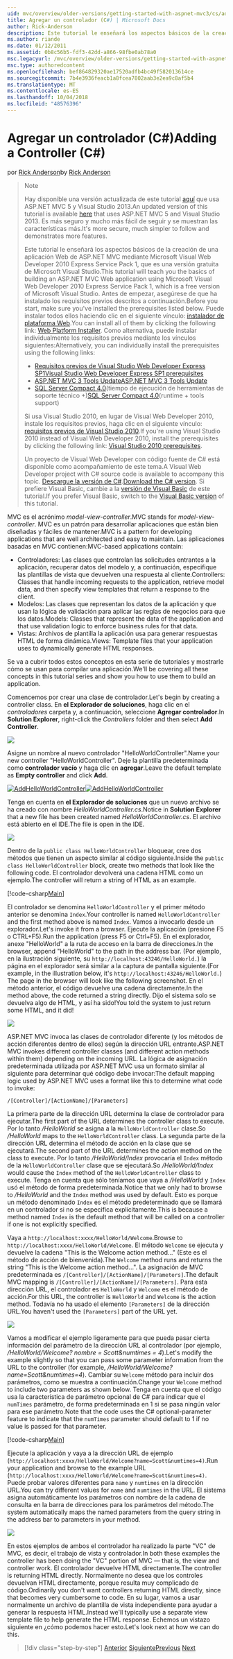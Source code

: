 ```yaml
---
uid: mvc/overview/older-versions/getting-started-with-aspnet-mvc3/cs/adding-a-controller
title: Agregar un controlador (C#) | Microsoft Docs
author: Rick-Anderson
description: Este tutorial le enseñará los aspectos básicos de la creación de una aplicación Web de ASP.NET MVC mediante Microsoft Visual Web Developer 2010 Express corresponde Pack 1, que creo...
ms.author: riande
ms.date: 01/12/2011
ms.assetid: 0b8c56b5-fdf3-42dd-a866-98fbe0ab78a0
msc.legacyurl: /mvc/overview/older-versions/getting-started-with-aspnet-mvc3/cs/adding-a-controller
msc.type: authoredcontent
ms.openlocfilehash: bef864829320ae17520adfb4bc49f582013614ce
ms.sourcegitcommit: 7b4e3936feacb1a8fcea7802aab3e2ea9c8af5b4
ms.translationtype: MT
ms.contentlocale: es-ES
ms.lasthandoff: 10/04/2018
ms.locfileid: "48576396"
---
```

<a name="adding-a-controller-c"></a><span data-ttu-id="149b2-103">Agregar un controlador (C#)</span><span class="sxs-lookup"><span data-stu-id="149b2-103">Adding a Controller (C#)</span></span>
====================
<span data-ttu-id="149b2-104">por [Rick Anderson]((https://twitter.com/RickAndMSFT))</span><span class="sxs-lookup"><span data-stu-id="149b2-104">by [Rick Anderson]((https://twitter.com/RickAndMSFT))</span></span>

> > [!NOTE]
> > <span data-ttu-id="149b2-105">Hay disponible una versión actualizada de este tutorial [aquí](../../../getting-started/introduction/getting-started.md) que usa ASP.NET MVC 5 y Visual Studio 2013.</span><span class="sxs-lookup"><span data-stu-id="149b2-105">An updated version of this tutorial is available [here](../../../getting-started/introduction/getting-started.md) that uses ASP.NET MVC 5 and Visual Studio 2013.</span></span> <span data-ttu-id="149b2-106">Es más seguro y mucho más fácil de seguir y se muestran las características más.</span><span class="sxs-lookup"><span data-stu-id="149b2-106">It's more secure, much simpler to follow and demonstrates more features.</span></span>
> 
> 
> <span data-ttu-id="149b2-107">Este tutorial le enseñará los aspectos básicos de la creación de una aplicación Web de ASP.NET MVC mediante Microsoft Visual Web Developer 2010 Express Service Pack 1, que es una versión gratuita de Microsoft Visual Studio.</span><span class="sxs-lookup"><span data-stu-id="149b2-107">This tutorial will teach you the basics of building an ASP.NET MVC Web application using Microsoft Visual Web Developer 2010 Express Service Pack 1, which is a free version of Microsoft Visual Studio.</span></span> <span data-ttu-id="149b2-108">Antes de empezar, asegúrese de que ha instalado los requisitos previos descritos a continuación.</span><span class="sxs-lookup"><span data-stu-id="149b2-108">Before you start, make sure you've installed the prerequisites listed below.</span></span> <span data-ttu-id="149b2-109">Puede instalar todos ellos haciendo clic en el siguiente vínculo: [instalador de plataforma Web](https://www.microsoft.com/web/gallery/install.aspx?appid=VWD2010SP1Pack).</span><span class="sxs-lookup"><span data-stu-id="149b2-109">You can install all of them by clicking the following link: [Web Platform Installer](https://www.microsoft.com/web/gallery/install.aspx?appid=VWD2010SP1Pack).</span></span> <span data-ttu-id="149b2-110">Como alternativa, puede instalar individualmente los requisitos previos mediante los vínculos siguientes:</span><span class="sxs-lookup"><span data-stu-id="149b2-110">Alternatively, you can individually install the prerequisites using the following links:</span></span>
> 
> - [<span data-ttu-id="149b2-111">Requisitos previos de Visual Studio Web Developer Express SP1</span><span class="sxs-lookup"><span data-stu-id="149b2-111">Visual Studio Web Developer Express SP1 prerequisites</span></span>](https://www.microsoft.com/web/gallery/install.aspx?appid=VWD2010SP1Pack)
> - [<span data-ttu-id="149b2-112">ASP.NET MVC 3 Tools Update</span><span class="sxs-lookup"><span data-stu-id="149b2-112">ASP.NET MVC 3 Tools Update</span></span>](https://www.microsoft.com/web/gallery/install.aspx?appsxml=&amp;appid=MVC3)
> - <span data-ttu-id="149b2-113">[SQL Server Compact 4.0](https://www.microsoft.com/web/gallery/install.aspx?appid=SQLCE;SQLCEVSTools_4_0)(tiempo de ejecución de herramientas de soporte técnico +)</span><span class="sxs-lookup"><span data-stu-id="149b2-113">[SQL Server Compact 4.0](https://www.microsoft.com/web/gallery/install.aspx?appid=SQLCE;SQLCEVSTools_4_0)(runtime + tools support)</span></span>
> 
> <span data-ttu-id="149b2-114">Si usa Visual Studio 2010, en lugar de Visual Web Developer 2010, instale los requisitos previos, haga clic en el siguiente vínculo: [requisitos previos de Visual Studio 2010](https://www.microsoft.com/web/gallery/install.aspx?appsxml=&amp;appid=VS2010SP1Pack).</span><span class="sxs-lookup"><span data-stu-id="149b2-114">If you're using Visual Studio 2010 instead of Visual Web Developer 2010, install the prerequisites by clicking the following link: [Visual Studio 2010 prerequisites](https://www.microsoft.com/web/gallery/install.aspx?appsxml=&amp;appid=VS2010SP1Pack).</span></span>
> 
> <span data-ttu-id="149b2-115">Un proyecto de Visual Web Developer con código fuente de C# está disponible como acompañamiento de este tema.</span><span class="sxs-lookup"><span data-stu-id="149b2-115">A Visual Web Developer project with C# source code is available to accompany this topic.</span></span> <span data-ttu-id="149b2-116">[Descargue la versión de C#](https://code.msdn.microsoft.com/Introduction-to-MVC-3-10d1b098).</span><span class="sxs-lookup"><span data-stu-id="149b2-116">[Download the C# version](https://code.msdn.microsoft.com/Introduction-to-MVC-3-10d1b098).</span></span> <span data-ttu-id="149b2-117">Si prefiere Visual Basic, cambie a la [versión de Visual Basic](../vb/intro-to-aspnet-mvc-3.md) de este tutorial.</span><span class="sxs-lookup"><span data-stu-id="149b2-117">If you prefer Visual Basic, switch to the [Visual Basic version](../vb/intro-to-aspnet-mvc-3.md) of this tutorial.</span></span>


<span data-ttu-id="149b2-118">MVC es el acrónimo *model-view-controller*.</span><span class="sxs-lookup"><span data-stu-id="149b2-118">MVC stands for *model-view-controller*.</span></span> <span data-ttu-id="149b2-119">MVC es un patrón para desarrollar aplicaciones que están bien diseñadas y fáciles de mantener.</span><span class="sxs-lookup"><span data-stu-id="149b2-119">MVC is a pattern for developing applications that are well architected and easy to maintain.</span></span> <span data-ttu-id="149b2-120">Las aplicaciones basadas en MVC contienen:</span><span class="sxs-lookup"><span data-stu-id="149b2-120">MVC-based applications contain:</span></span>

- <span data-ttu-id="149b2-121">Controladores: Las clases que controlan las solicitudes entrantes a la aplicación, recuperar datos del modelo y, a continuación, especifique las plantillas de vista que devuelven una respuesta al cliente.</span><span class="sxs-lookup"><span data-stu-id="149b2-121">Controllers: Classes that handle incoming requests to the application, retrieve model data, and then specify view templates that return a response to the client.</span></span>
- <span data-ttu-id="149b2-122">Modelos: Las clases que representan los datos de la aplicación y que usan la lógica de validación para aplicar las reglas de negocios para que los datos.</span><span class="sxs-lookup"><span data-stu-id="149b2-122">Models: Classes that represent the data of the application and that use validation logic to enforce business rules for that data.</span></span>
- <span data-ttu-id="149b2-123">Vistas: Archivos de plantilla la aplicación usa para generar respuestas HTML de forma dinámica.</span><span class="sxs-lookup"><span data-stu-id="149b2-123">Views: Template files that your application uses to dynamically generate HTML responses.</span></span>

<span data-ttu-id="149b2-124">Se va a cubrir todos estos conceptos en esta serie de tutoriales y mostrarle cómo se usan para compilar una aplicación.</span><span class="sxs-lookup"><span data-stu-id="149b2-124">We'll be covering all these concepts in this tutorial series and show you how to use them to build an application.</span></span>

<span data-ttu-id="149b2-125">Comencemos por crear una clase de controlador.</span><span class="sxs-lookup"><span data-stu-id="149b2-125">Let's begin by creating a controller class.</span></span> <span data-ttu-id="149b2-126">En **el Explorador de soluciones**, haga clic en el *controladores* carpeta y, a continuación, seleccione **Agregar controlador**.</span><span class="sxs-lookup"><span data-stu-id="149b2-126">In **Solution Explorer**, right-click the *Controllers* folder and then select **Add Controller**.</span></span>

[![](adding-a-controller/_static/image2.png)](adding-a-controller/_static/image1.png)

<span data-ttu-id="149b2-127">Asigne un nombre al nuevo controlador "HelloWorldController".</span><span class="sxs-lookup"><span data-stu-id="149b2-127">Name your new controller "HelloWorldController".</span></span> <span data-ttu-id="149b2-128">Deje la plantilla predeterminada como **controlador vacío** y haga clic en **agregar**.</span><span class="sxs-lookup"><span data-stu-id="149b2-128">Leave the default template as **Empty controller** and click **Add**.</span></span>

<span data-ttu-id="149b2-129">[![AddHelloWorldController](adding-a-controller/_static/image4.png)](adding-a-controller/_static/image3.png)</span><span class="sxs-lookup"><span data-stu-id="149b2-129">[![AddHelloWorldController](adding-a-controller/_static/image4.png)](adding-a-controller/_static/image3.png)</span></span>

<span data-ttu-id="149b2-130">Tenga en cuenta en **el Explorador de soluciones** que un nuevo archivo se ha creado con nombre *HelloWorldController.cs*.</span><span class="sxs-lookup"><span data-stu-id="149b2-130">Notice in **Solution Explorer** that a new file has been created named *HelloWorldController.cs*.</span></span> <span data-ttu-id="149b2-131">El archivo está abierto en el IDE.</span><span class="sxs-lookup"><span data-stu-id="149b2-131">The file is open in the IDE.</span></span>

![](adding-a-controller/_static/image5.png)

<span data-ttu-id="149b2-132">Dentro de la `public class HelloWorldController` bloquear, cree dos métodos que tienen un aspecto similar al código siguiente.</span><span class="sxs-lookup"><span data-stu-id="149b2-132">Inside the `public class HelloWorldController` block, create two methods that look like the following code.</span></span> <span data-ttu-id="149b2-133">El controlador devolverá una cadena HTML como un ejemplo.</span><span class="sxs-lookup"><span data-stu-id="149b2-133">The controller will return a string of HTML as an example.</span></span>

[!code-csharp[Main](adding-a-controller/samples/sample1.cs)]

<span data-ttu-id="149b2-134">El controlador se denomina `HelloWorldController` y el primer método anterior se denomina `Index`.</span><span class="sxs-lookup"><span data-stu-id="149b2-134">Your controller is named `HelloWorldController` and the first method above is named `Index`.</span></span> <span data-ttu-id="149b2-135">Vamos a invocarlo desde un explorador.</span><span class="sxs-lookup"><span data-stu-id="149b2-135">Let's invoke it from a browser.</span></span> <span data-ttu-id="149b2-136">Ejecute la aplicación (presione F5 o CTRL+F5).</span><span class="sxs-lookup"><span data-stu-id="149b2-136">Run the application (press F5 or Ctrl+F5).</span></span> <span data-ttu-id="149b2-137">En el explorador, anexe "HelloWorld" a la ruta de acceso en la barra de direcciones.</span><span class="sxs-lookup"><span data-stu-id="149b2-137">In the browser, append "HelloWorld" to the path in the address bar.</span></span> <span data-ttu-id="149b2-138">(Por ejemplo, en la ilustración siguiente, su `http://localhost:43246/HelloWorld.`) la página en el explorador será similar a la captura de pantalla siguiente.</span><span class="sxs-lookup"><span data-stu-id="149b2-138">(For example, in the illustration below, it's `http://localhost:43246/HelloWorld.`) The page in the browser will look like the following screenshot.</span></span> <span data-ttu-id="149b2-139">En el método anterior, el código devuelve una cadena directamente.</span><span class="sxs-lookup"><span data-stu-id="149b2-139">In the method above, the code returned a string directly.</span></span> <span data-ttu-id="149b2-140">Dijo el sistema solo se devuelva algo de HTML, y así ha sido!</span><span class="sxs-lookup"><span data-stu-id="149b2-140">You told the system to just return some HTML, and it did!</span></span>

![](adding-a-controller/_static/image6.png)

<span data-ttu-id="149b2-141">ASP.NET MVC invoca las clases de controlador diferente (y los métodos de acción diferentes dentro de ellos) según la dirección URL entrante.</span><span class="sxs-lookup"><span data-stu-id="149b2-141">ASP.NET MVC invokes different controller classes (and different action methods within them) depending on the incoming URL.</span></span> <span data-ttu-id="149b2-142">La lógica de asignación predeterminada utilizada por ASP.NET MVC usa un formato similar al siguiente para determinar qué código debe invocar:</span><span class="sxs-lookup"><span data-stu-id="149b2-142">The default mapping logic used by ASP.NET MVC uses a format like this to determine what code to invoke:</span></span>

`/[Controller]/[ActionName]/[Parameters]`

<span data-ttu-id="149b2-143">La primera parte de la dirección URL determina la clase de controlador para ejecutar.</span><span class="sxs-lookup"><span data-stu-id="149b2-143">The first part of the URL determines the controller class to execute.</span></span> <span data-ttu-id="149b2-144">Por lo tanto */HelloWorld* se asigna a la `HelloWorldController` clase.</span><span class="sxs-lookup"><span data-stu-id="149b2-144">So */HelloWorld* maps to the `HelloWorldController` class.</span></span> <span data-ttu-id="149b2-145">La segunda parte de la dirección URL determina el método de acción en la clase que se ejecutará.</span><span class="sxs-lookup"><span data-stu-id="149b2-145">The second part of the URL determines the action method on the class to execute.</span></span> <span data-ttu-id="149b2-146">Por lo tanto */HelloWorld/Index* provocaría el `Index` método de la `HelloWorldController` clase que se ejecutará.</span><span class="sxs-lookup"><span data-stu-id="149b2-146">So */HelloWorld/Index* would cause the `Index` method of the `HelloWorldController` class to execute.</span></span> <span data-ttu-id="149b2-147">Tenga en cuenta que sólo teníamos que vaya a */HelloWorld* y `Index` usó el método de forma predeterminada.</span><span class="sxs-lookup"><span data-stu-id="149b2-147">Notice that we only had to browse to */HelloWorld* and the `Index` method was used by default.</span></span> <span data-ttu-id="149b2-148">Esto es porque un método denominado `Index` es el método predeterminado que se llamará en un controlador si no se especifica explícitamente.</span><span class="sxs-lookup"><span data-stu-id="149b2-148">This is because a method named `Index` is the default method that will be called on a controller if one is not explicitly specified.</span></span>

<span data-ttu-id="149b2-149">Vaya a `http://localhost:xxxx/HelloWorld/Welcome`.</span><span class="sxs-lookup"><span data-stu-id="149b2-149">Browse to `http://localhost:xxxx/HelloWorld/Welcome`.</span></span> <span data-ttu-id="149b2-150">El método `Welcome` se ejecuta y devuelve la cadena "This is the Welcome action method..." (Este es el método de acción de bienvenida).</span><span class="sxs-lookup"><span data-stu-id="149b2-150">The `Welcome` method runs and returns the string "This is the Welcome action method...".</span></span> <span data-ttu-id="149b2-151">La asignación de MVC predeterminada es `/[Controller]/[ActionName]/[Parameters]`.</span><span class="sxs-lookup"><span data-stu-id="149b2-151">The default MVC mapping is `/[Controller]/[ActionName]/[Parameters]`.</span></span> <span data-ttu-id="149b2-152">Para esta dirección URL, el controlador es `HelloWorld` y `Welcome` es el método de acción.</span><span class="sxs-lookup"><span data-stu-id="149b2-152">For this URL, the controller is `HelloWorld` and `Welcome` is the action method.</span></span> <span data-ttu-id="149b2-153">Todavía no ha usado el elemento `[Parameters]` de la dirección URL.</span><span class="sxs-lookup"><span data-stu-id="149b2-153">You haven't used the `[Parameters]` part of the URL yet.</span></span>

![](adding-a-controller/_static/image7.png)

<span data-ttu-id="149b2-154">Vamos a modificar el ejemplo ligeramente para que pueda pasar cierta información del parámetro de la dirección URL al controlador (por ejemplo, */HelloWorld/Welcome? nombre = Scott&amp;numtimes = 4*).</span><span class="sxs-lookup"><span data-stu-id="149b2-154">Let's modify the example slightly so that you can pass some parameter information from the URL to the controller (for example, */HelloWorld/Welcome?name=Scott&amp;numtimes=4*).</span></span> <span data-ttu-id="149b2-155">Cambiar su `Welcome` método para incluir dos parámetros, como se muestra a continuación.</span><span class="sxs-lookup"><span data-stu-id="149b2-155">Change your `Welcome` method to include two parameters as shown below.</span></span> <span data-ttu-id="149b2-156">Tenga en cuenta que el código usa la característica de parámetro opcional de C# para indicar que el `numTimes` parámetro, de forma predeterminada en 1 si se pasa ningún valor para ese parámetro.</span><span class="sxs-lookup"><span data-stu-id="149b2-156">Note that the code uses the C# optional-parameter feature to indicate that the `numTimes` parameter should default to 1 if no value is passed for that parameter.</span></span>

[!code-csharp[Main](adding-a-controller/samples/sample2.cs)]

<span data-ttu-id="149b2-157">Ejecute la aplicación y vaya a la dirección URL de ejemplo (`http://localhost:xxxx/HelloWorld/Welcome?name=Scott&numtimes=4)`.</span><span class="sxs-lookup"><span data-stu-id="149b2-157">Run your application and browse to the example URL (`http://localhost:xxxx/HelloWorld/Welcome?name=Scott&numtimes=4)`.</span></span> <span data-ttu-id="149b2-158">Puede probar valores diferentes para `name` y `numtimes` en la dirección URL.</span><span class="sxs-lookup"><span data-stu-id="149b2-158">You can try different values for `name` and `numtimes` in the URL.</span></span> <span data-ttu-id="149b2-159">El sistema asigna automáticamente los parámetros con nombre de la cadena de consulta en la barra de direcciones para los parámetros del método.</span><span class="sxs-lookup"><span data-stu-id="149b2-159">The system automatically maps the named parameters from the query string in the address bar to parameters in your method.</span></span>

![](adding-a-controller/_static/image8.png)

<span data-ttu-id="149b2-160">En estos ejemplos de ambos el controlador ha realizado la parte "VC" de MVC, es decir, el trabajo de vista y controlador.</span><span class="sxs-lookup"><span data-stu-id="149b2-160">In both these examples the controller has been doing the "VC" portion of MVC — that is, the view and controller work.</span></span> <span data-ttu-id="149b2-161">El controlador devuelve HTML directamente.</span><span class="sxs-lookup"><span data-stu-id="149b2-161">The controller is returning HTML directly.</span></span> <span data-ttu-id="149b2-162">Normalmente no desea que los controles devuelvan HTML directamente, porque resulta muy complicado de código.</span><span class="sxs-lookup"><span data-stu-id="149b2-162">Ordinarily you don't want controllers returning HTML directly, since that becomes very cumbersome to code.</span></span> <span data-ttu-id="149b2-163">En su lugar, vamos a usar normalmente un archivo de plantilla de vista independiente para ayudar a generar la respuesta HTML.</span><span class="sxs-lookup"><span data-stu-id="149b2-163">Instead we'll typically use a separate view template file to help generate the HTML response.</span></span> <span data-ttu-id="149b2-164">Echemos un vistazo siguiente en ¿cómo podemos hacer esto.</span><span class="sxs-lookup"><span data-stu-id="149b2-164">Let's look next at how we can do this.</span></span>

> [!div class="step-by-step"]
> <span data-ttu-id="149b2-165">[Anterior](intro-to-aspnet-mvc-3.md)
> [Siguiente](adding-a-view.md)</span><span class="sxs-lookup"><span data-stu-id="149b2-165">[Previous](intro-to-aspnet-mvc-3.md)
[Next](adding-a-view.md)</span></span>
